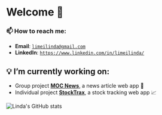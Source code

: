 # Welcome 🌸

### 📫 How to reach me: 
- **Email**: [`limeilinda@gmail.com`](mailto:limeilinda@gmail.com)
- **LinkedIn**: [`https://www.linkedin.com/in/limeilinda/`](https://www.linkedin.com/in/limeilinda/)


## 💡 I’m currently working on:
- Group project [**MOC News**](https://github.com/orgs/ZCW-MOC-News/repositories), a news article web app 📰 
- Individual project [**StockTrax**](https://github.com/limeilinda/StockTrax), a stock tracking web app 📈 

<!--
**limeilinda/limeilinda** is a ✨ _special_ ✨ repository because its `README.md` (this file) appears on your GitHub profile.

Here are some ideas to get you started:

- 🔭 I’m currently working on ...
- 🌱 I’m currently learning ...
- 👯 I’m looking to collaborate on ...
- 🤔 I’m looking for help with ...
- 💬 Ask me about ...
- 📫 How to reach me: ...
- 😄 Pronouns: ...
- ⚡ Fun fact: ...
-->



![Linda's GitHub stats](https://github-readme-stats.vercel.app/api?username=limeilinda&show_icons=true&theme=dracula)
